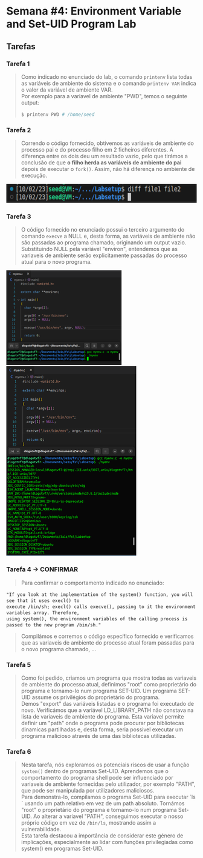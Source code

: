 # Semana #4: Environment Variable and Set-UID Program Lab

## Tarefas

### Tarefa 1
> Como indicado no enunciado do lab, o comando `printenv` lista todas as variáveis de ambiente do sistema e o comando `printenv VAR` indica o valor da variável de ambiente VAR. <br>
> Por exemplo para a variavel de ambiente "PWD", temos o seguinte output: <br> 
> ````bash
> $ printenv PWD # /home/seed
> ````

### Tarefa 2
> Correndo o código fornecido, obtivemos as variáveis de ambiente do processo pai e do processo filho em 2 ficheiros diferentes. A diferença entre os dois deu um resultado vazio, pelo que tirámos a conclusão de que **o filho herda as variáveis de ambiente do pai** depois de executar o `fork()`. Assim, não há diferença no ambiente de execução. <br>
<img height="50" src="images/l4t2.png">


### Tarefa 3
> O código fornecido no enunciado possui o terceiro argumento do comando `execve` a NULL e, desta forma, as variáveis de ambiente não são passadas ao programa chamado, originando um output vazio. <br>
> Substituindo NULL pela variável "environ", entendemos que as variaveis de ambiente serão explicitamente passadas do processo atual para o novo programa. <br>
<img height = "250" src="images/log4t3.png">
<img height = "500" src="images/log4t3_part2.png">



### Tarefa 4 -> CONFIRMAR
> Para confirmar o comportamento indicado no enunciado: <br>
````
"If you look at the implementation of the system() function, you will see that it uses execl() to
execute /bin/sh; execl() calls execve(), passing to it the environment variables array. Therefore,
using system(), the environment variables of the calling process is passed to the new program /bin/sh."
````
> Compilámos e corremos o código específico fornecido e verificamos que as variaveis de ambiente do processo atual foram passadas para o novo programa chamado, ... <br>


### Tarefa 5

> Como foi pedido, criamos um programa que mostra todas as variaveis de ambiente do processo atual, definimos "root" como proprietário do programa e tornamo-lo num programa SET-UID. Um programa SET-UID assume os privilégios do proprietário do programa. <br>
> Demos "export" das variáveis listadas e o programa foi executado de novo. Verificámos que a variável LD_LIBRARY_PATH não constava na lista de variaveis de ambiente do programa. Esta variavel permite definir um "path" onde o programa pode procurar por bibliotecas dinamicas partilhadas e, desta forma, seria possivel executar um programa malicioso através de uma das bibliotecas utilizadas. <br>


### Tarefa 6
> Nesta tarefa, nós exploramos os  potenciais riscos de usar a função `system()` dentro de programas Set-UID. Aprendemos que o comportamento do programa shell pode ser influenciado por variaveis de ambiente fornecidas pelo utilizador, por exemplo "PATH", que pode ser manipulada por utilizadores maliciosos. <br>
> Para demonstra-lo, compilamos o programa Set-UID para executar ´ls´ usando um path relativo em vez de um path absoluto. Tornámos "root" o proprietário do programa e tornamo-lo num programa Set-UID. Ao alterar a variavel "PATH", conseguimos executar o nosso próprio código em vez de `/bin/ls`, mostrando assim a vulnerabilidade. <br>
> Esta tarefa destacou a importância de considerar este género de implicações, especialmente ao lidar com funções privilegiadas como system() em programas Set-UID. <br>


